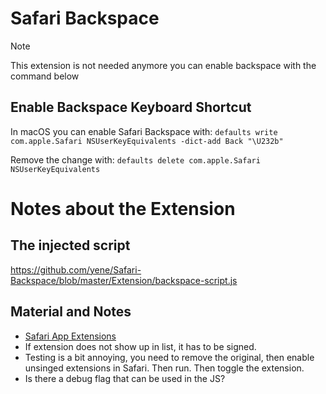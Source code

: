 # Safari Backspace

> [!NOTE]  
> This extension is not needed anymore you can enable backspace with the command below

## Enable Backspace Keyboard Shortcut
In macOS you can enable Safari Backspace with:
`defaults write com.apple.Safari NSUserKeyEquivalents -dict-add Back "\U232b"` 

Remove the change with:
`defaults delete com.apple.Safari NSUserKeyEquivalents`

# Notes about the Extension

## The injected script
https://github.com/yene/Safari-Backspace/blob/master/Extension/backspace-script.js

## Material and Notes
*  [Safari App Extensions](https://developer.apple.com/documentation/safariservices/safari_app_extensions)
* If extension does not show up in list, it has to be signed.
* Testing is a bit annoying, you need to remove the original, then enable unsinged extensions in Safari. Then run. Then toggle the extension.
* Is there a debug flag that can be used in the JS?
